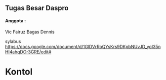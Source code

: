 ## Tugas Besar Daspro 

#### Anggota : 
Vic
Fairuz
Bagas
Dennis

sylabus 
https://docs.google.com/document/d/1GlDVrRoQYsKrs9DKpbNUvJD_yoI35nHI4ahqDOr3GRE/edit#

# Kontol 
